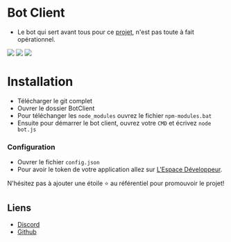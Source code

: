 # Bot Client

* Le bot qui sert avant tous pour ce [projet](https://github.com/Kziiz/EspaceClient-Hosting), n'est pas toute à fait opérationnel.

[![](https://img.shields.io/discord/745382663896039496.svg?logo=discord&colorB=7289DA)](https://discord.gg/nF5vj4BhrH)
[![](https://img.shields.io/badge/paypal-donate-blue.svg)](https://paypal.me/fabio2fell)
[![](https://img.shields.io/badge/discord.js-v12.0.0--dev-blue.svg?logo=npm)](https://github.com/discordjs)

# Installation

* Télécharger le git complet<br>
* Ouvrer le dossier BotClient<br>
* Pour téléchanger les `node_modules` ouvrez le fichier `npm-modules.bat`<br>
* Ensuite pour démarrer le bot client, ouvrez votre `CMD` et écrivez `node bot.js`<br>

### Configuration
* Ouvrer le fichier `config.json`<br>
* Pour avoir le token de votre application allez sur [L'Espace Développeur](https://discord.com/developers/applications).<br>


N'hésitez pas à ajouter une étoile ⭐ au référentiel pour promouvoir le projet!

## Liens

*   [Discord](https://discord.gg/nF5vj4BhrH)
*   [Github](https://github.com/kziiz/)
